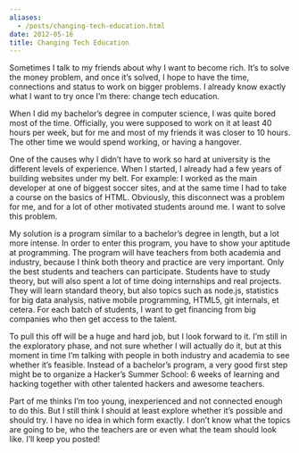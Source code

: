 ```yaml
---
aliases:
  - /posts/changing-tech-education.html
date: 2012-05-16
title: Changing Tech Education
---
```


Sometimes I talk to my friends about why I want to become rich. It’s to solve
the money problem, and once it’s solved, I hope to have the time, connections
and status to work on bigger problems. I already know exactly what I want to try
once I’m there: change tech education.&#10;

When I did my bachelor’s degree in computer science, I was quite bored most of
the time. Officially, you were supposed to work on it at least 40 hours per
week, but for me and most of my friends it was closer to 10 hours. The other
time we would spend working, or having a hangover.&#10;

One of the causes why I didn’t have to work so hard at university is the
different levels of experience. When I started, I already had a few years of
building websites under my belt. For example: I worked as the main developer at
one of biggest soccer sites, and at the same time I had to take a course on the
basics of HTML. Obviously, this disconnect was a problem for me, and for a lot
of other motivated students around me. I want to solve this problem.&#10;

My solution is a program similar to a bachelor’s degree in length, but a lot
more intense. In order to enter this program, you have to show your aptitude at
programming. The program will have teachers from both academia and industry,
because I think both theory and practice are very important. Only the best
students and teachers can participate. Students have to study theory, but will
also spent a lot of time doing internships and real projects. They will learn
standard theory, but also topics such as node.js, statistics for big data
analysis, native mobile programming, HTML5, git internals, et cetera. For each
batch of students, I want to get financing from big companies who then get
access to the talent.&#10;

To pull this off will be a huge and hard job, but I look forward to it. I’m
still in the exploratory phase, and not sure whether I will actually do it, but
at this moment in time I’m talking with people in both industry and academia to
see whether it’s feasible. Instead of a bachelor’s program, a very good first
step might be to organize a Hacker’s Summer School: 6 weeks of learning and
hacking together with other talented hackers and awesome teachers.&#10;

Part of me thinks I’m too young, inexperienced and not connected enough to do
this. But I still think I should at least explore whether it’s possible and
should try. I have no idea in which form exactly. I don’t know what the topics
are going to be, who the teachers are or even what the team should look like.
I’ll keep you posted\!&#10;
